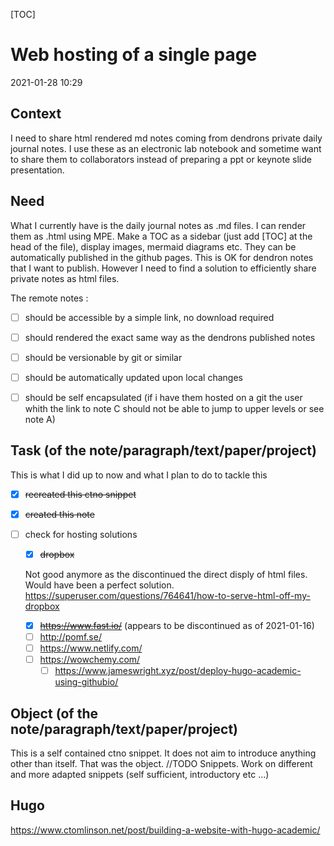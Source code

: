 
[TOC]


# Web hosting of a single page 
2021-01-28 10:29
## Context
I need to share html rendered md notes coming from dendrons private daily journal notes. I use these as an electronic lab notebook and sometime want to share them to collaborators instead of preparing a ppt or keynote slide presentation.
## Need
What I currently have is the daily journal notes as .md files. I can render them as .html using MPE. Make a TOC as a sidebar (just add [TOC] at the head of the file), display images, mermaid diagrams etc. They can be automatically published in the github pages. This is OK for dendron notes that I want to publish. However I need to find a solution to efficiently share private notes as html files.

The remote notes :

- [ ] should be accessible by a simple link, no download required
- [ ] should rendered the exact same way as the dendrons published notes
- [ ] should be versionable by git or similar
- [ ] should be automatically updated upon local changes
- [ ] should be self encapsulated (if i have them hosted on a git the user whith the link to note C should not be able to jump to upper levels or see note A)


## Task (of the note/paragraph/text/paper/project)

This is what I did up to now and what I plan to do to tackle this

- [x] ~~recreated this ctno snippet~~

- [x] ~~created this note~~

- [ ] check for hosting solutions

    - [x] ~~dropbox~~

    Not good anymore as the discontinued the direct disply of html files. Would have been a perfect solution.
    https://superuser.com/questions/764641/how-to-serve-html-off-my-dropbox

    - [x] ~~https://www.fast.io/~~ (appears to be discontinued as of 2021-01-16)
    - [ ] http://pomf.se/
    - [ ] https://www.netlify.com/
    - [ ] https://wowchemy.com/
        - [ ] https://www.jameswright.xyz/post/deploy-hugo-academic-using-githubio/

## Object (of the note/paragraph/text/paper/project)
This is a self contained ctno snippet. It does not aim to introduce anything other than itself.
That was the object. //TODO Snippets. Work on different and more adapted snippets (self sufficient, introductory etc ...)


## Hugo


https://www.ctomlinson.net/post/building-a-website-with-hugo-academic/


